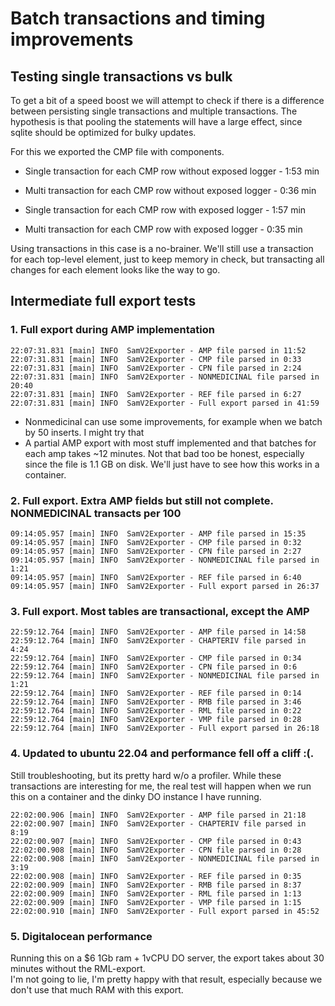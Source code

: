 # Batch transactions and timing improvements

## Testing single transactions vs bulk
To get a bit of a speed boost we will attempt to check if there is a difference between
persisting single transactions and multiple transactions. The hypothesis is that pooling 
the statements will have a large effect, since sqlite should be optimized for bulky updates. 

For this we exported the CMP file with components.
* Single transaction for each CMP row without exposed logger - 1:53 min
* Multi transaction for each CMP row without exposed logger  - 0:36 min

* Single transaction for each CMP row with exposed logger - 1:57 min
* Multi transaction for each CMP row with exposed logger - 0:35 min

Using transactions in this case is a no-brainer. We'll still use a transaction for each top-level element, 
just to keep memory in check, but transacting all changes for each element looks like the way to go. 

## Intermediate full export tests
### 1. Full export during AMP implementation 
```
22:07:31.831 [main] INFO  SamV2Exporter - AMP file parsed in 11:52
22:07:31.831 [main] INFO  SamV2Exporter - CMP file parsed in 0:33
22:07:31.831 [main] INFO  SamV2Exporter - CPN file parsed in 2:24
22:07:31.831 [main] INFO  SamV2Exporter - NONMEDICINAL file parsed in 20:40
22:07:31.831 [main] INFO  SamV2Exporter - REF file parsed in 6:27
22:07:31.831 [main] INFO  SamV2Exporter - Full export parsed in 41:59
```
* Nonmedicinal can use some improvements, for example when we batch by 50 inserts. I might try that
* A partial AMP export with most stuff implemented and that batches for each amp takes ~12 minutes. Not that bad too be
honest, especially since the file is 1.1 GB on disk. We'll just have to see how this works in a container. 

### 2. Full export. Extra AMP fields but still not complete. NONMEDICINAL transacts per 100
```
09:14:05.957 [main] INFO  SamV2Exporter - AMP file parsed in 15:35
09:14:05.957 [main] INFO  SamV2Exporter - CMP file parsed in 0:32
09:14:05.957 [main] INFO  SamV2Exporter - CPN file parsed in 2:27
09:14:05.957 [main] INFO  SamV2Exporter - NONMEDICINAL file parsed in 1:21
09:14:05.957 [main] INFO  SamV2Exporter - REF file parsed in 6:40
09:14:05.957 [main] INFO  SamV2Exporter - Full export parsed in 26:37
```

### 3. Full export. Most tables are transactional, except the AMP
```
22:59:12.764 [main] INFO  SamV2Exporter - AMP file parsed in 14:58
22:59:12.764 [main] INFO  SamV2Exporter - CHAPTERIV file parsed in 4:24
22:59:12.764 [main] INFO  SamV2Exporter - CMP file parsed in 0:34
22:59:12.764 [main] INFO  SamV2Exporter - CPN file parsed in 0:6
22:59:12.764 [main] INFO  SamV2Exporter - NONMEDICINAL file parsed in 1:21
22:59:12.764 [main] INFO  SamV2Exporter - REF file parsed in 0:14
22:59:12.764 [main] INFO  SamV2Exporter - RMB file parsed in 3:46
22:59:12.764 [main] INFO  SamV2Exporter - RML file parsed in 0:22
22:59:12.764 [main] INFO  SamV2Exporter - VMP file parsed in 0:28
22:59:12.764 [main] INFO  SamV2Exporter - Full export parsed in 26:18
```

### 4. Updated to ubuntu 22.04 and performance fell off a cliff :(. 
Still troubleshooting, but its pretty hard w/o a profiler.
While these transactions are interesting for me, the real test will happen when we run this on a container and the dinky DO instance I have running.
```
22:02:00.906 [main] INFO  SamV2Exporter - AMP file parsed in 21:18
22:02:00.907 [main] INFO  SamV2Exporter - CHAPTERIV file parsed in 8:19
22:02:00.907 [main] INFO  SamV2Exporter - CMP file parsed in 0:43
22:02:00.908 [main] INFO  SamV2Exporter - CPN file parsed in 0:28
22:02:00.908 [main] INFO  SamV2Exporter - NONMEDICINAL file parsed in 3:19
22:02:00.908 [main] INFO  SamV2Exporter - REF file parsed in 0:35
22:02:00.909 [main] INFO  SamV2Exporter - RMB file parsed in 8:37
22:02:00.909 [main] INFO  SamV2Exporter - RML file parsed in 1:13
22:02:00.909 [main] INFO  SamV2Exporter - VMP file parsed in 1:15
22:02:00.910 [main] INFO  SamV2Exporter - Full export parsed in 45:52
```

### 5. Digitalocean performance
Running this on a $6 1Gb ram + 1vCPU DO server, the export takes about 30 minutes without the RML-export.  
I'm not going to lie, I'm pretty happy with that result, especially because we don't use that much RAM with this export.
